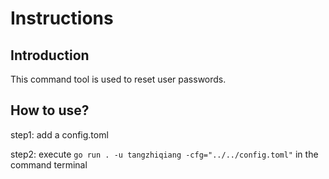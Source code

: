 # Instructions

## Introduction

This command tool is used to reset user passwords.

## How to use?

step1: add a config.toml 

step2: execute  `go run . -u tangzhiqiang -cfg="../../config.toml"` in the command terminal 